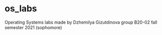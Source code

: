 # os_labs
Operating Systems labs made by Dzhemilya Gizutdinova
group B20-02
fall semester 2021 (sophomore)
